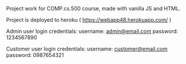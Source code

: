 Project work for COMP.cs.500 course, made with vanilla JS and HTML. 

Project is deployed to heroku ( https://webapp48.herokuapp.com/ )

Admin user login credentials: 
username: admin@email.com
password: 1234567890

Customer user login credentials:
username: customer@email.com
password: 0987654321
